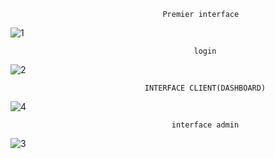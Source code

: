                                       Premier interface 
 ![1](https://github.com/nihal212/Gestion-de-restauration/assets/120100432/0898312f-97d3-4b79-8680-5011b581d6e0)

                                             login

![2](https://github.com/nihal212/Gestion-de-restauration/assets/120100432/ba2a08a8-8612-4650-9636-45f8be735bd9)


                                  INTERFACE CLIENT(DASHBOARD) 
![4](https://github.com/nihal212/Gestion-de-restauration/assets/120100432/c8fd2570-6db3-4be8-b0f5-ca82af2111c3)


                                        
                                        interface admin
 
![3](https://github.com/nihal212/Gestion-de-restauration/assets/120100432/22523ff9-9cec-411b-935a-4710c3956061)

                                        
